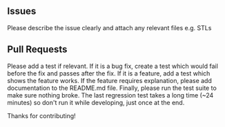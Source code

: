## Issues
Please describe the issue clearly and attach any relevant files e.g. STLs

## Pull Requests
Please add a test if relevant. If it is a bug fix, create a test which would fail before the fix and passes after the fix. If it is a 
feature, add a test which shows the feature works. If the feature requires explanation, please add documentation to the README.md file. Finally,
please run the test suite to make sure nothing broke. The last regression test takes a long time (~24 minutes) so don't run it while developing, 
just once at the end.

Thanks for contributing!

